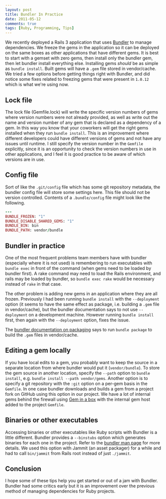 ```yaml
---
layout: post
title: Bundler In Practice
date: 2011-05-12
comments: true
tags: [Ruby, Programming, Tips]
---
```


We recently deployed a Rails 3 application that uses [Bundler](http://gembundler.com/) to manage dependencies. We freeze the gems in the application so it can be deployed on the same boxes as other applications that have different gems. It is best to start with a gemset with zero gems, then install only the bundler gem, then let bundler install everything else. Installing gems *should* be as simple as `bundle install`. Built gems will have a `.gem` file stored in vendor/cache. We tried a few options before getting things right with Bundler, and did notice some fixes related to freezing gems that were present in `1.0.12` which is what we're using now.

## Lock file
The lock file (Gemfile.lock) will write the specific version numbers of gems where version numbers were not already provided, as well as write out the name and version number of any gem that is declared as a dependency of a gem. In this way you know that your coworkers will get the right gems installed when they run `bundle install`. This is an improvement where different developers could have different versions of gems and not have any issues until runtime. I still specify the version number in the `Gemfile` explicitly, since it is an opportunity to check the version numbers in use in other applications, and I feel it is good practice to be aware of which versions are in use.

## Config file
Sort of like the `.git/config` file which has some git repository metadata, the bundler config file will store some settings here. This file should not be version controlled. Contents of a `.bundle/config` file might look like the following.

```ruby
--- 
BUNDLE_FROZEN: "1"
BUNDLE_DISABLE_SHARED_GEMS: "1"
BUNDLE_BIN: bin
BUNDLE_PATH: vendor/bundle
```

## Bundler in practice
One of the most frequent problems team members have with bundler (especially where it is not used) is remembering to run executables with `bundle exec` in front of the command (when gems need to be loaded by bundler first). A rake command may need to load the Rails environment, and rails may be loaded by bundler, so `bundle exec rake` would be necessary instead of `rake` in that case.

The other problem is adding new gems in an application where they are all frozen. Previously I had been running `bundle install` with the `--deployment` option (it seems to have the same effect as package, i.e. building a `.gem` file in vendor/cache), but the bundler documentation says to not use `--deployment` on a development machine. However running `bundle install` first, then  again with the `--deployment` option, fixes the issue.

The [bundler documentation on packaging](http://gembundler.com/bundle_package.html) says to run `bundle package` to build the `.gem` files in vendor/cache. 

## Editing a gem locally
If you have local edits to a gem, you probably want to keep the source in a separate location from where bundler would put it (`vendor/bundle`). To store the gem source in another location, specify the `--path` option to `bundle install`, e.g. `bundle install --path vendor/gems`. Another option is to specify a git repository with the `:git` option on a per-gem basis in the `Gemfile`. In one case bundler downloads and builds a gem from a project fork on GitHub using this option in our project. We have a lot of internal gems behind the firewall using [Gem in a box](https://github.com/geminabox/geminabox) with the internal gem host added to the project `Gemfile`.

## Binaries or other executables
Accessing binaries or other executables like Ruby scripts with Bundler is a little different. Bundler provides a `--binstubs` option which generates binaries for each one in the project. Refer to the [bundler man page](http://gembundler.com/man/bundle-exec.1.html) for more details. We used this option with Jammit (an asset packager) for a while and had to call `bin/jammit` from Rails root instead of just `./jammit`.

## Conclusion
I hope some of these tips help you get started or out of a jam with Bundler. Bundler had some critics early but it is an improvement over the previous method of managing dependencies for Ruby projects.
